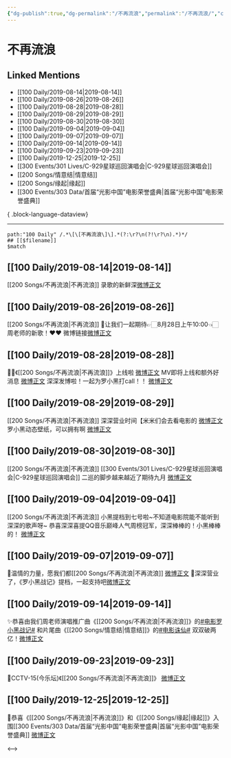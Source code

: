 ```yaml
---
{"dg-publish":true,"dg-permalink":"/不再流浪","permalink":"/不再流浪/","created":"2023-03-27T20:46:41.000+08:00","updated":"2023-08-24T17:52:34.565+08:00"}
---
```


# 不再流浪

## Linked Mentions
- [[100 Daily/2019-08-14\|2019-08-14]]
- [[100 Daily/2019-08-26\|2019-08-26]]
- [[100 Daily/2019-08-28\|2019-08-28]]
- [[100 Daily/2019-08-29\|2019-08-29]]
- [[100 Daily/2019-08-30\|2019-08-30]]
- [[100 Daily/2019-09-04\|2019-09-04]]
- [[100 Daily/2019-09-07\|2019-09-07]]
- [[100 Daily/2019-09-14\|2019-09-14]]
- [[100 Daily/2019-09-23\|2019-09-23]]
- [[100 Daily/2019-12-25\|2019-12-25]]
- [[300 Events/301 Lives/C-929星球巡回演唱会\|C-929星球巡回演唱会]]
- [[200 Songs/情意结\|情意结]]
- [[200 Songs/缘起\|缘起]]
- [[300 Events/303 Data/首届“光影中国”电影荣誉盛典\|首届“光影中国”电影荣誉盛典]]

{ .block-language-dataview}

---

```expander
path:"100 Daily" /.*\[\[不再流浪\]\].*(?:\r?\n(?!\r?\n).*)*/
## [[$filename]]
$match
```
## [[100 Daily/2019-08-14\|2019-08-14]]
[[200 Songs/不再流浪\|不再流浪]]
录歌的新鲜深[微博正文](https://m.weibo.cn/6466290670/4405296073949910)
## [[100 Daily/2019-08-26\|2019-08-26]]
[[200 Songs/不再流浪\|不再流浪]]
🍃让我们一起期待👉🏻8月28日上午10:00👈🏻周老师的新歌！❤️❤️
微博链接[微博正文](https://m.weibo.cn/6466290670/4409579947325951)
## [[100 Daily/2019-08-28\|2019-08-28]]
👏🏻《[[200 Songs/不再流浪\|不再流浪]]》上线啦
[微博正文](https://m.weibo.cn/6466290670/4410203686334896)
MV即将上线和额外好消息
[微博正文](https://m.weibo.cn/6466290670/4410321181214588)
深深发博啦！一起为罗小黑打call！！
[微博正文](https://m.weibo.cn/6466290670/4410337996714521)

## [[100 Daily/2019-08-29\|2019-08-29]]
[[200 Songs/不再流浪\|不再流浪]]
深深营业时间【米米们会去看电影的 [微博正文](https://m.weibo.cn/6466290670/4410707485484066)
罗小黑动态壁纸，可以拥有啊 [微博正文](https://m.weibo.cn/6466290670/4410542934271291)
## [[100 Daily/2019-08-30\|2019-08-30]]
[[200 Songs/不再流浪\|不再流浪]] [[300 Events/301 Lives/C-929星球巡回演唱会\|C-929星球巡回演唱会]]
二巡的脚步越来越近了期待九月
[微博正文](https://m.weibo.cn/6466290670/4411046964347127)

## [[100 Daily/2019-09-04\|2019-09-04]]
[[200 Songs/不再流浪\|不再流浪]]
小黑提档到七号啦~不知道电影院能不能听到深深的歌声呀~
[](https://m.weibo.cn/6466290670/441281708152305)
恭喜深深喜提QQ音乐巅峰人气周榜冠军，深深棒棒的！小黑棒棒的！
[微博正文](https://m.weibo.cn/6466290670/4412855639655607)

## [[100 Daily/2019-09-07\|2019-09-07]]
🌸温情的力量，愿我们都[[200 Songs/不再流浪\|不再流浪]]
[微博正文](https://m.weibo.cn/6466290670/4413839304978555)
🌸深深营业了，《罗小黑战记》提档，一起支持吧[微博正文](https://m.weibo.cn/6466290670/4413877988818454)
## [[100 Daily/2019-09-14\|2019-09-14]]
✨恭喜由我们周老师演唱推广曲《[[200 Songs/不再流浪\|不再流浪]]》的[#电影罗小黑战记#](https://s.weibo.com/weibo?q=%23%E7%94%B5%E5%BD%B1%E7%BD%97%E5%B0%8F%E9%BB%91%E6%88%98%E8%AE%B0%23) 和片尾曲《[[200 Songs/情意结\|情意结]]》的[#电影诛仙#](https://s.weibo.com/weibo?q=%23%E7%94%B5%E5%BD%B1%E8%AF%9B%E4%BB%99%23) 双双破两亿！[微博正文](https://m.weibo.cn/6466290670/4416531523911292)
## [[100 Daily/2019-09-23\|2019-09-23]]
🌾CCTV-15(今乐坛)《[[200 Songs/不再流浪\|不再流浪]]》
[微博正文](https://m.weibo.cn/6466290670/4419723989049683)
## [[100 Daily/2019-12-25\|2019-12-25]]
🌿恭喜《[[200 Songs/不再流浪\|不再流浪]]》和《[[200 Songs/缘起\|缘起]]》入围[[300 Events/303 Data/首届“光影中国”电影荣誉盛典\|首届“光影中国”电影荣誉盛典]]
[微博正文](https://m.weibo.cn/6466290670/4453437427041292)

<-->